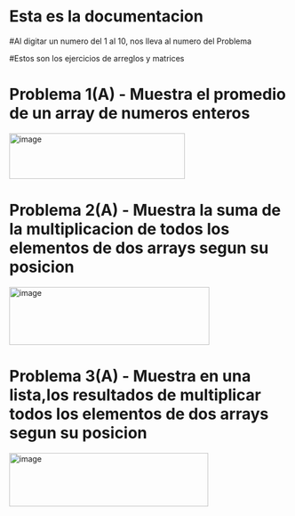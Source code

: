 # Esta es la documentacion


#Al digitar un numero del 1 al 10, nos lleva al numero del Problema

#Estos son los ejercicios de arreglos y matrices

# Problema 1(A) - Muestra el promedio de un array de numeros enteros
<img width="316" height="82" alt="image" src="https://github.com/user-attachments/assets/7d019937-a76b-4def-a26b-e31116d3439a" />

# Problema 2(A) - Muestra la suma de la multiplicacion de todos los elementos de dos arrays segun su posicion
<img width="360" height="104" alt="image" src="https://github.com/user-attachments/assets/0057cf73-4f90-4cff-bcdb-807c0b8fe742" />

# Problema 3(A) - Muestra en una lista,los resultados de multiplicar todos los elementos de dos arrays segun su posicion 
<img width="358" height="96" alt="image" src="https://github.com/user-attachments/assets/63d22945-1f41-4b44-bdec-577fa1e6d2b9" />





